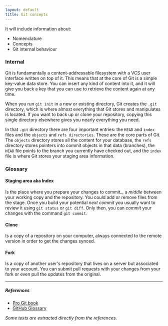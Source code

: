 ```yaml
---
layout: default
title: Git concepts
---
```


It will include information about:

* Nomenclature 
* Concepts
* Git internal behaviour

### Internal

Git is fundamentally a content-addressable filesystem with a VCS user interface written on top of it. This means that at the core of Git is a simple key-value data store. You can insert any kind of content into it, and it will give you back a key that you can use to retrieve the content again at any time.

When you run `git init` in a new or existing directory, Git creates the `.git` directory, which is where almost everything that Git stores and manipulates is located. If you want to back up or clone your repository, copying this single directory elsewhere gives you nearly everything you need.

In that `.git` directory there are four important entries: the `HEAD` and `index` files and the `objects` and `refs directories`. These are the core parts of Git. The `objects` directory stores all the content for your database, the `refs` directory stores pointers into commit objects in that data (branches), the `HEAD` file points to the branch you currently have checked out, and the `index` file is where Git stores your staging area information.

### Glossary

#### Staging area aka Index

Is the place where you prepare your changes to commit_, a _middle_ between your working copy and the repository. You could add or remove files from the stage. Once you build your potential _next commit_ you usually want to review it using `git status` or `git diff`. Only then, you can _commit_ your changes with the command `git commit`.

#### Clone

Is a copy of a repository on your computer, always connected to the remote version in order to get the changes synced.

#### Fork

Is a copy of another user's repository that lives on a server but associated to your account. You can submit pull requests with your changes from your fork or even pull the updates from the original.

---

##### References

* [Pro Git book](http://git-scm.com/book)
* [GitHub Glossary](https://help.github.com/articles/github-glossary)

_Some texts are extracted directly from the references._
